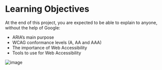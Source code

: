 # Learning Objectives

At the end of this project, you are expected to be able to explain to anyone, without the help of Google:

- ARIA’s main purpose
- WCAG conformance levels (A, AA and AAA)
- The importance of Web Accessibility
- Tools to use for Web Accessibility

![image](https://github.com/Agent-Ken/holbertonschool-web_front_end/assets/128805216/9e76a2c2-8c4b-4f22-837e-717e4fd7738c)
